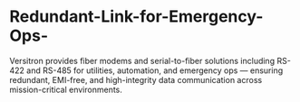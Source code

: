 # Redundant-Link-for-Emergency-Ops-
Versitron provides fiber modems and serial-to-fiber solutions including RS-422 and RS-485 for utilities, automation, and emergency ops — ensuring redundant, EMI-free, and high-integrity data communication across mission-critical environments.
